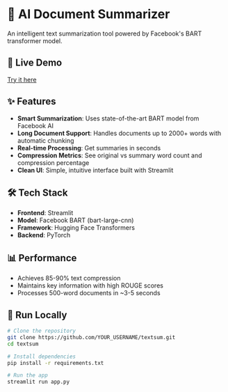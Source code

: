 # 📄 AI Document Summarizer

An intelligent text summarization tool powered by Facebook's BART transformer model.

## 🚀 Live Demo
[Try it here](https://huggingface.co/spaces/naveentk/ai-text-summarizer)

## ✨ Features
- **Smart Summarization**: Uses state-of-the-art BART model from Facebook AI
- **Long Document Support**: Handles documents up to 2000+ words with automatic chunking
- **Real-time Processing**: Get summaries in seconds
- **Compression Metrics**: See original vs summary word count and compression percentage
- **Clean UI**: Simple, intuitive interface built with Streamlit

## 🛠️ Tech Stack
- **Frontend**: Streamlit
- **Model**: Facebook BART (bart-large-cnn)
- **Framework**: Hugging Face Transformers
- **Backend**: PyTorch

## 📊 Performance
- Achieves 85-90% text compression
- Maintains key information with high ROUGE scores
- Processes 500-word documents in ~3-5 seconds

## 🏃 Run Locally
```bash
# Clone the repository
git clone https://github.com/YOUR_USERNAME/textsum.git
cd textsum

# Install dependencies
pip install -r requirements.txt

# Run the app
streamlit run app.py
